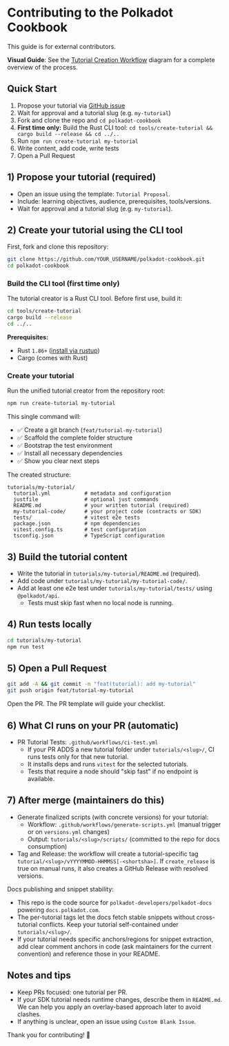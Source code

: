 # Contributing to the Polkadot Cookbook

This guide is for external contributors.

 **Visual Guide**: See the [Tutorial Creation Workflow](.github/TUTORIAL_WORKFLOW.md) diagram for a complete overview of the process.

## Quick Start

1. Propose your tutorial via [GitHub issue](https://github.com/polkadot-developers/polkadot-cookbook/issues/new?template=01-tutorial-proposal.md)
2. Wait for approval and a tutorial slug (e.g. `my-tutorial`)
3. Fork and clone the repo and `cd polkadot-cookbook`
4. **First time only:** Build the Rust CLI tool: `cd tools/create-tutorial && cargo build --release && cd ../..`
5. Run `npm run create-tutorial my-tutorial`
6. Write content, add code, write tests
7. Open a Pull Request

## 1) Propose your tutorial (required)

- Open an issue using the template: `Tutorial Proposal`.
- Include: learning objectives, audience, prerequisites, tools/versions.
- Wait for approval and a tutorial slug (e.g. `my-tutorial`).

## 2) Create your tutorial using the CLI tool

First, fork and clone this repository:

```bash
git clone https://github.com/YOUR_USERNAME/polkadot-cookbook.git
cd polkadot-cookbook
```

### Build the CLI tool (first time only)

The tutorial creator is a Rust CLI tool. Before first use, build it:

```bash
cd tools/create-tutorial
cargo build --release
cd ../..
```

**Prerequisites:**

- Rust `1.86+` ([install via rustup](https://rustup.rs))
- Cargo (comes with Rust)

### Create your tutorial

Run the unified tutorial creator from the repository root:

```bash
npm run create-tutorial my-tutorial
```

This single command will:

- ✅ Create a git branch (`feat/tutorial-my-tutorial`)
- ✅ Scaffold the complete folder structure
- ✅ Bootstrap the test environment
- ✅ Install all necessary dependencies
- ✅ Show you clear next steps

The created structure:

```text
tutorials/my-tutorial/
  tutorial.yml           # metadata and configuration
  justfile               # optional just commands
  README.md              # your written tutorial (required)
  my-tutorial-code/      # your project code (contracts or SDK)
  tests/                 # vitest e2e tests
  package.json           # npm dependencies
  vitest.config.ts       # test configuration
  tsconfig.json          # TypeScript configuration
```

## 3) Build the tutorial content

- Write the tutorial in `tutorials/my-tutorial/README.md` (required).
- Add code under `tutorials/my-tutorial/my-tutorial-code/`.
- Add at least one e2e test under `tutorials/my-tutorial/tests/` using `@polkadot/api`.
  - Tests must skip fast when no local node is running.

## 4) Run tests locally

```bash
cd tutorials/my-tutorial
npm run test
```

## 5) Open a Pull Request

```bash
git add -A && git commit -m "feat(tutorial): add my-tutorial"
git push origin feat/tutorial-my-tutorial
```

Open the PR. The PR template will guide your checklist.

## 6) What CI runs on your PR (automatic)

- PR Tutorial Tests: `.github/workflows/ci-test.yml`
  - If your PR ADDS a new tutorial folder under `tutorials/<slug>/`, CI runs tests only for that new tutorial.
  - It installs deps and runs `vitest` for the selected tutorials.
  - Tests that require a node should "skip fast" if no endpoint is available.

## 7) After merge (maintainers do this)

- Generate finalized scripts (with concrete versions) for your tutorial:
  - Workflow: `.github/workflows/generate-scripts.yml` (manual trigger or on `versions.yml` changes)
  - Output: `tutorials/<slug>/scripts/` (committed to the repo for docs consumption)
- Tag and Release: the workflow will create a tutorial-specific tag `tutorial/<slug>/vYYYYMMDD-HHMMSS[-<shortsha>]`. If `create_release` is true on manual runs, it also creates a GitHub Release with resolved versions.

Docs publishing and snippet stability:

- This repo is the code source for `polkadot-developers/polkadot-docs` powering `docs.polkadot.com`.
- The per-tutorial tags let the docs fetch stable snippets without cross-tutorial conflicts. Keep your tutorial self-contained under `tutorials/<slug>/`.
- If your tutorial needs specific anchors/regions for snippet extraction, add clear comment anchors in code (ask maintainers for the current convention) and reference those in your README.

## Notes and tips

- Keep PRs focused: one tutorial per PR.
- If your SDK tutorial needs runtime changes, describe them in `README.md`. We can help you apply an overlay-based approach later to avoid clashes.
- If anything is unclear, open an issue using `Custom Blank Issue`.

Thank you for contributing! 🎉
